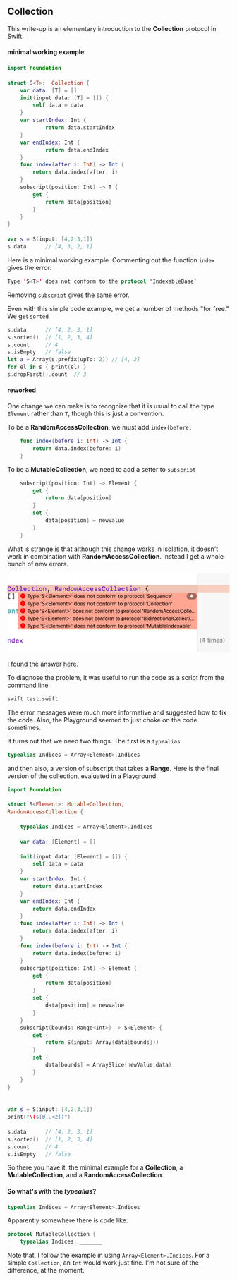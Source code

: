 ## Collection

This write-up is an elementary introduction to the **Collection** protocol in Swift. 

#### minimal working example

```swift
import Foundation

struct S<T>:  Collection {
    var data: [T] = []
    init(input data: [T] = []) {
        self.data = data
    }
    var startIndex: Int { 
    		return data.startIndex 
    }
    var endIndex: Int {
    		return data.endIndex 
    }
    func index(after i: Int) -> Int { 
        return data.index(after: i) 
    }
    subscript(position: Int) -> T {
        get {
            return data[position]
        }
    }
}

var s = S(input: [4,2,3,1])
s.data      // [4, 3, 2, 1]
```

Here is a minimal working example.  Commenting out the function ``index`` gives the error:

```swift
Type 'S<T>' does not conform to the protocol 'IndexableBase'
```

Removing ``subscript`` gives the same error.

Even with this simple code example, we get a number of  methods "for free."  We get ``sorted``

```swift
s.data      // [4, 2, 3, 1]
s.sorted()  // [1, 2, 3, 4]
s.count     // 4
s.isEmpty   // false
let a = Array(s.prefix(upTo: 2)) // [4, 2]
for el in s { print(el) }
s.dropFirst().count  // 3
```

#### reworked

One change we can make is to recognize that it is usual to call the type ``Element`` rather than ``T``, though this is just a convention.

To be a **RandomAccessCollection**, we must add ``index(before:``

```swift
    func index(before i: Int) -> Int {
        return data.index(before: i)
    }
```

To be a **MutableCollection**, we need to add a setter to ``subscript``

```swift
    subscript(position: Int) -> Element {
        get {
            return data[position]
        }
        set {
            data[position] = newValue
        }
    }
```

What is strange is that although this change works in isolation, it doesn't work in combination with **RandomAccessCollection**.  Instead I get a whole bunch of new errors.

![](figs/errors.png)

I found the answer [here](http://stackoverflow.com/questions/38810405).

To diagnose the problem, it was useful to run the code as a script from the command line

```bash
swift test.swift
```

The error messages were much more informative and suggested how to fix the code.  Also, the Playground seemed to just choke on the code sometimes.

It turns out that we need two things.  The first is a ``typealias``

```swift
typealias Indices = Array<Element>.Indices
``` 

and then also, a version of subscript that takes a **Range**.  Here is the final version of the collection, evaluated in a Playground.

```swift
import Foundation

struct S<Element>: MutableCollection,
RandomAccessCollection {
    
    typealias Indices = Array<Element>.Indices
    
    var data: [Element] = []
    
    init(input data: [Element] = []) {
        self.data = data
    }
    var startIndex: Int {
        return data.startIndex
    }
    var endIndex: Int {
        return data.endIndex
    }
    func index(after i: Int) -> Int {
        return data.index(after: i)
    }
    func index(before i: Int) -> Int {
        return data.index(before: i)
    }
    subscript(position: Int) -> Element {
        get {
            return data[position]
        }
        set {
            data[position] = newValue
        }
    }
    subscript(bounds: Range<Int>) -> S<Element> {
        get {
            return S(input: Array(data[bounds]))
        }
        set {
            data[bounds] = ArraySlice(newValue.data)
        }
    }
}


var s = S(input: [4,2,3,1])
print("\(s[0..<2])")

s.data      // [4, 2, 3, 1]
s.sorted()  // [1, 2, 3, 4]
s.count     // 4
s.isEmpty   // false
```

So there you have it, the minimal example for a **Collection**, a **MutableCollection**, and a **RandomAccessCollection**.

#### So what's with the *typealias*?

```swift
typealias Indices = Array<Element>.Indices
```

Apparently somewhere there is code like:

```swift
protocol MutableCollection {
    typealias Indices: _______
```

Note that, I follow the example in using ``Array<Element>.Indices``.  For a simple ``Collection``, an ``Int`` would work just fine.  I'm not sure of the difference, at the moment.